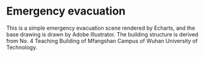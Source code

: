 # Emergency evacuation
This is a simple emergency evacuation scene rendered by Echarts, and the base drawing is drawn by Adobe Illustrator. 
The building structure is derived from No. 4 Teaching Building of Mfangshan Campus of Wuhan University of Technology.

